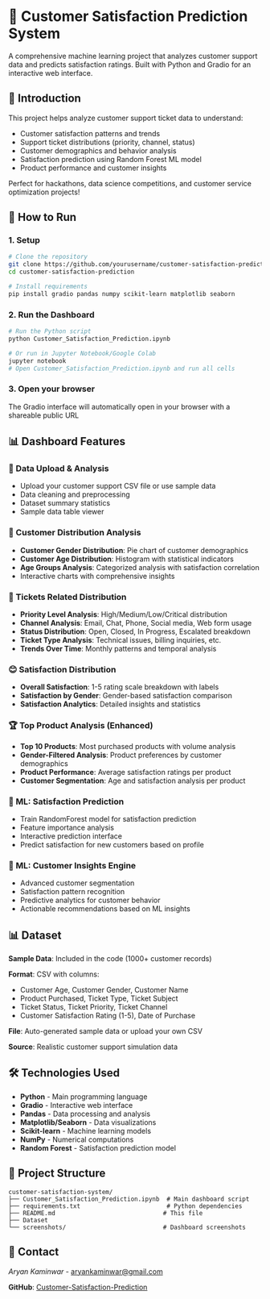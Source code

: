 # 🎯 Customer Satisfaction Prediction System
A comprehensive machine learning project that analyzes customer support data and predicts satisfaction ratings. Built with Python and Gradio for an interactive web interface.

## 📖 Introduction
This project helps analyze customer support ticket data to understand:
- Customer satisfaction patterns and trends  
- Support ticket distributions (priority, channel, status)
- Customer demographics and behavior analysis
- Satisfaction prediction using Random Forest ML model
- Product performance and customer insights

Perfect for hackathons, data science competitions, and customer service optimization projects!

## 🚀 How to Run

### 1. Setup
```bash
# Clone the repository
git clone https://github.com/yourusername/customer-satisfaction-prediction.git
cd customer-satisfaction-prediction

# Install requirements
pip install gradio pandas numpy scikit-learn matplotlib seaborn
```

### 2. Run the Dashboard
```bash
# Run the Python script
python Customer_Satisfaction_Prediction.ipynb

# Or run in Jupyter Notebook/Google Colab
jupyter notebook
# Open Customer_Satisfaction_Prediction.ipynb and run all cells
```

### 3. Open your browser
The Gradio interface will automatically open in your browser with a shareable public URL

## 📊 Dashboard Features

### 📁 Data Upload & Analysis
- Upload your customer support CSV file or use sample data
- Data cleaning and preprocessing
- Dataset summary statistics
- Sample data table viewer

### 👥 Customer Distribution Analysis
- **Customer Gender Distribution**: Pie chart of customer demographics
- **Customer Age Distribution**: Histogram with statistical indicators
- **Age Groups Analysis**: Categorized analysis with satisfaction correlation
- Interactive charts with comprehensive insights

### 🎫 Tickets Related Distribution
- **Priority Level Analysis**: High/Medium/Low/Critical distribution
- **Channel Analysis**: Email, Chat, Phone, Social media, Web form usage
- **Status Distribution**: Open, Closed, In Progress, Escalated breakdown
- **Ticket Type Analysis**: Technical issues, billing inquiries, etc.
- **Trends Over Time**: Monthly patterns and temporal analysis

### 😊 Satisfaction Distribution
- **Overall Satisfaction**: 1-5 rating scale breakdown with labels
- **Satisfaction by Gender**: Gender-based satisfaction comparison
- **Satisfaction Analytics**: Detailed insights and statistics

### 🏆 Top Product Analysis (Enhanced)
- **Top 10 Products**: Most purchased products with volume analysis
- **Gender-Filtered Analysis**: Product preferences by customer demographics
- **Product Performance**: Average satisfaction ratings per product
- **Customer Segmentation**: Age and satisfaction analysis per product

### 🤖 ML: Satisfaction Prediction
- Train RandomForest model for satisfaction prediction
- Feature importance analysis
- Interactive prediction interface
- Predict satisfaction for new customers based on profile

### 🎯 ML: Customer Insights Engine
- Advanced customer segmentation
- Satisfaction pattern recognition
- Predictive analytics for customer behavior
- Actionable recommendations based on ML insights

## 📊 Dataset

**Sample Data**: Included in the code (1000+ customer records)

**Format**: CSV with columns:
- Customer Age, Customer Gender, Customer Name
- Product Purchased, Ticket Type, Ticket Subject  
- Ticket Status, Ticket Priority, Ticket Channel
- Customer Satisfaction Rating (1-5), Date of Purchase

**File**: Auto-generated sample data or upload your own CSV

**Source**: Realistic customer support simulation data

## 🛠️ Technologies Used
- **Python** - Main programming language
- **Gradio** - Interactive web interface
- **Pandas** - Data processing and analysis
- **Matplotlib/Seaborn** - Data visualizations
- **Scikit-learn** - Machine learning models
- **NumPy** - Numerical computations
- **Random Forest** - Satisfaction prediction model

## 📁 Project Structure
```
customer-satisfaction-system/
├── Customer_Satisfaction_Prediction.ipynb  # Main dashboard script
├── requirements.txt                        # Python dependencies
├── README.md                              # This file
├── Dataset                           
└── screenshots/                           # Dashboard screenshots
```

## 📧 Contact
*Aryan Kaminwar* - aryankaminwar@gmail.com

**GitHub**: [Customer-Satisfaction-Prediction](https://github.com/ARI-create193/Customer-Satisfaction-Prediction/tree/main)
